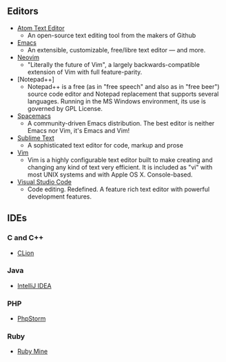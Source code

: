 ## Editors

- [Atom Text Editor](https://atom.io/)
   - An open-source text editing tool from the makers of Github
- [Emacs](https://www.gnu.org/software/emacs/)
   - An extensible, customizable, free/libre text editor — and more.
- [Neovim](https://neovim.io/)
   - "Literally the future of Vim", a largely backwards-compatible extension of Vim with full feature-parity.
- [Notepad++]
   - Notepad++ is a free (as in "free speech" and also as in "free beer") source code editor and Notepad replacement that supports several languages. Running in the MS Windows environment, its use is governed by GPL License.
- [Spacemacs](https://spacemacs.org)
   - A community-driven Emacs distribution. The best editor is neither Emacs nor Vim, it's Emacs and Vim!
- [Sublime Text](https://www.sublimetext.com/)
   - A sophisticated text editor for code, markup and prose
- [Vim](http://www.vim.org/)
   - Vim is a highly configurable text editor built to make creating and changing any kind of text very efficient. It is included as "vi" with most UNIX systems and with Apple OS X. Console-based.
- [Visual Studio Code](https://code.visualstudio.com/)
   - Code editing. Redefined. A feature rich text editor with powerful development features.

## IDEs

### C and C++

 - [CLion](https://www.jetbrains.com/clion/)

### Java

  - [IntelliJ IDEA](https://www.jetbrains.com/idea/)

### PHP

  - [PhpStorm](https://www.jetbrains.com/phpstorm/)

### Ruby

  - [Ruby Mine](https://www.jetbrains.com/ruby/)
